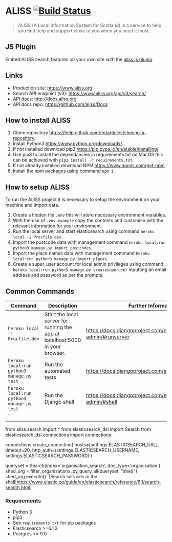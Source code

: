 # ALISS [![Build Status](https://travis-ci.org/aliss/ALISS.svg?branch=master)](https://travis-ci.org/aliss/ALISS)

> ALISS (A Local Information System for Scotland) is a service to help you find help and support close to you when you need it most.

## JS Plugin

Embed ALISS search features on your own site with the [aliss.js plugin](https://github.com/aliss/aliss.js).

## Links

- Production site: https://www.aliss.org
- Search API endpoint (v3): https://www.aliss.org/api/v3/search/
- API docs: http://docs.aliss.org
- API docs repo: https://github.com/aliss/Docs

## How to install ALISS
1. Clone repository https://help.github.com/en/articles/cloning-a-repository.
2. Install Python3 https://www.python.org/downloads/.
3. If not installed download pip3 https://pip.pypa.io/en/stable/installing/.
4. Use pip3 to install the dependancies in requirements.txt on MacOS this can be achieved with `pip3 install -r requirements.txt`.
5. If not already installed download NPM https://www.npmjs.com/get-npm.
6. Install the npm packages using command `npm i`.

## How to setup ALISS
To run the ALISS project it is necessary to setup the environment on your machine and import data.
1. Create a hidden file `.env` this will store necessary environment variables.
2. With the use of `.env.example` copy the contents and customise with the relevant information for your environment.
3. Run the local server and start elasticsearch using command `heroku local -i Procfile.dev`.
4. Import the postcode data with management command `heroku local:run python3 manage.py import_postcodes`.
5. Import the place names data with management command `heroku local:run python3 manage.py import_places`.
6. Create a super_user account for local admin privileges using command `heroku local:run python3 manage.py createsuperuser` inputting an email address and password as per the prompts.

## Common Commands
|Command|Description|Further Information|
|-------|-----------|-------------------|
|`heroku local -i Procfile.dev`|Start the local server for running the app at localhost:5000 in your browser.|https://docs.djangoproject.com/en/1.11/ref/django-admin/#runserver|
|`heroku local:run python3 manage.py test`|Run the automated tests|https://docs.djangoproject.com/en/1.11/topics/testing/|
|`heroku local:run python3 manage.py test`|Run the Django shell|https://docs.djangoproject.com/en/1.11/ref/django-admin/#shell|
|`
from aliss.search import *
from elasticsearch_dsl import Search
from elasticsearch_dsl.connections import connections

connections.create_connection(
  hosts=[settings.ELASTICSEARCH_URL], timeout=20, http_auth=(settings.ELASTICSEARCH_USERNAME, settings.ELASTICSEARCH_PASSWORD)
)

queryset = Search(index='organisation_search', doc_type='organisation')
shed_org = filter_organisations_by_query_all(queryset, "shed")
shed_org.execute()
`|Search services in the shell|https://www.elastic.co/guide/en/elasticsearch/reference/6.1/search-search.html|



### Requirements

- Python 3
- pip3
- See `requirements.txt` for pip packages
- Elasticsearch >=6.1.3
- Postgres >= 9.0
